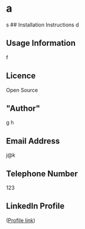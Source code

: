 # a 
s ## Installation Instructions 
 d 
 ## Usage Information 
 f 
 ## Licence 
 Open Source 
 ## "Author" 
 g h 
## Email Address 
 j@k 
 ## Telephone Number 
 123 
 ## LinkedIn Profile 
 ([Profile link](https://pages.github.com/)) 
 